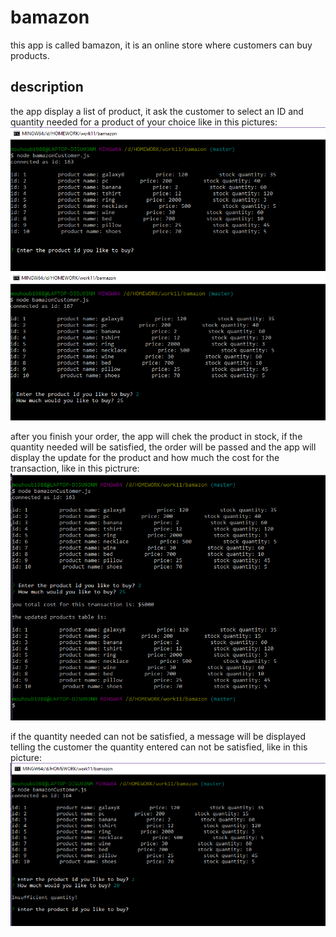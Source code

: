 # bamazon

this app is called bamazon, it is an online store where customers can buy products.

## description

the app display a list of product, it ask the customer to select an ID and quantity needed for a product of your choice like in this pictures: ![capture](https://github.com/mbouhoum1988/bamazon/blob/master/screenshots/capture1.png)
![capture](https://github.com/mbouhoum1988/bamazon/blob/master/screenshots/capture4.png)

after you finish your order, the app will chek the product in stock, if the quantity needed will be satisfied, the order will be passed and the app will display the update for the product and how much the cost for the transaction, like in this pictrure:   ![capture](https://github.com/mbouhoum1988/bamazon/blob/master/screenshots/capture2.png)

if the quantity needed can not be satisfied, a message will be displayed telling the customer the quantity entered can not be satisfied, like in this picture: ![capture](https://github.com/mbouhoum1988/bamazon/blob/master/screenshots/capture3.png)
